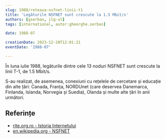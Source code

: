 ```yaml
---
slug: 1988/reteaua-nsfnet-linii-t1
title: 'Legăturile NSFNET sunt crescute la 1.5 Mbit/s'
authors: [gserban, ilg-ul]
tags: [international, autor:gheorghe.serban]

date: 1988-07

creationDate: 2023-12-28T12:01:21
eventDate: '1988-07'

---
```


În luna iulie 1988, legăturile dintre cele 13 noduri NSFNET sunt
crescute la linii T-1, de 1.5 Mbit/s.

<!-- truncate -->

S-au realizat, de asemenea, conexiuni cu rețelele de cercetare și
educație din alte țări: Canada, Franța, NORDUnet (care deservea
Danemarca, Finlanda, Islanda, Norvegia și Suedia), Olanda
și multe alte țări în anii următori.

## Referințe

- [rite.org.ro - Istoria Internetului](https://rite.org.ro/istoria-internetului/)
- [en.wikipedia.org - NSFNET](https://en.wikipedia.org/wiki/National_Science_Foundation_Network)
